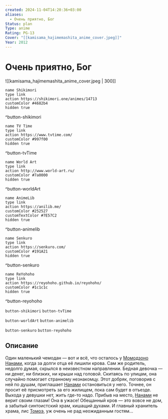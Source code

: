 ```yaml
---
created: 2024-11-04T14:20:36+03:00
aliases:
  - Очень приятно, Бог
Status: plan
Type: anime
Rating: PG-13
Cover: "[[kamisama_hajimemashita_anime_cover.jpeg]]"
Year: 2012
---
```


# Очень приятно, Бог

![[kamisama_hajimemashita_anime_cover.jpeg | 300]]

```button
name Shikimori
type link
action https://shikimori.one/animes/14713
customColor #4682b4
hidden true
```
^button-shikimori

```button
name TV Time
type link
action https://www.tvtime.com/
customColor #997f00
hidden true
```
^button-tvTime

```button
name World Art
type link
action http://www.world-art.ru/
customColor #7a0000
hidden true
```
^button-worldArt

```button
name AnimeLib
type link
action https://anilib.me/
customColor #252527
customTextColor #7E57C2
hidden true
```
^button-animelib

```button
name Senkuro
type link
action https://senkuro.com/
customColor #191A21
hidden true
```
^button-senkuro

```button
name ReYohoho
type link
action https://reyohoho.github.io/reyohoho/
customColor #1c1c1c
hidden true
```
^button-reyohoho

`button-shikimori` `button-tvTime`

`button-worldArt` `button-animelib`

`button-senkuro` `button-reyohoho`

## Описание

Один маленький чемодан — вот и всё, что осталось у [Момодзоно Нанами](https://shikimori.one/characters/18343-nanami-momozono), когда за долги отца её лишили крова. Сам же родитель, недолго думая, скрылся в неизвестном направлении. Бедная девочка — ни денег, ни близких, ни крыши над головой. Скитаясь по улицам, она случайно помогает странному незнакомцу. Этот добряк, поговорив с ней по душам, приглашает [Нанами](https://shikimori.one/characters/18343-nanami-momozono) остановиться у него. Точнее, он просит её присмотреть за его жилищем, пока сам будет в отъезде. Выхода у девушки нет, жить где-то надо. Прибыв на место, [Нанами](https://shikimori.one/characters/18343-nanami-momozono) не верит своим глазам! Она в ужасе! Обещанный кров — это вовсе не дом, а забытый синтоистский храм, кишащий духами. И главный хранитель храма, лис [Томоэ](https://shikimori.one/characters/18344-tomoe), уж очень не рад неожиданным гостям...
